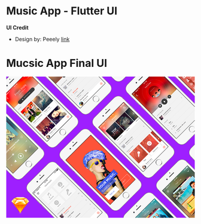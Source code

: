 # Music App - Flutter UI


**UI Credit**

- Design by: Peeely [link](https://www.uplabs.com/posts/music-app-free-ui-kit-for-sketch)

# Mucsic App Final UI

![App UI](/preview.png)